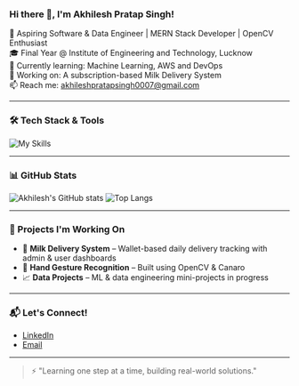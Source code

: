 ### Hi there 👋, I'm Akhilesh Pratap Singh!

🚀 Aspiring Software & Data Engineer | MERN Stack Developer | OpenCV Enthusiast  
🎓 Final Year @ Institute of Engineering and Technology, Lucknow  
🌱 Currently learning: Machine Learning, AWS and DevOps  
💼 Working on: A subscription-based Milk Delivery System  
📫 Reach me: akhileshpratapsingh0007@gmail.com  

---

### 🛠️ Tech Stack & Tools
![My Skills](https://skillicons.dev/icons?i=python,cpp,html,css,js,react,nodejs,mongodb,express,tailwind,git,github,linux,tensorflow,opencv)

---

### 📊 GitHub Stats

![Akhilesh's GitHub stats](https://github-readme-stats.vercel.app/api?username=DreamerAkhilesh&show_icons=true&theme=radical)
![Top Langs](https://github-readme-stats.vercel.app/api/top-langs/?username=DreamerAkhilesh&layout=compact&theme=radical)

---

### 🚀 Projects I'm Working On
- 🥛 **Milk Delivery System** – Wallet-based daily delivery tracking with admin & user dashboards
- 🤖 **Hand Gesture Recognition** – Built using OpenCV & Canaro
- 📈 **Data Projects** – ML & data engineering mini-projects in progress

---

### 📬 Let's Connect!
- [LinkedIn](https://www.linkedin.com/in/akhilesh-pratap-singh-3b9048296/)
- [Email](mailto:akhileshpratapsingh0007@gmail.com)

---

> ⚡ "Learning one step at a time, building real-world solutions."


